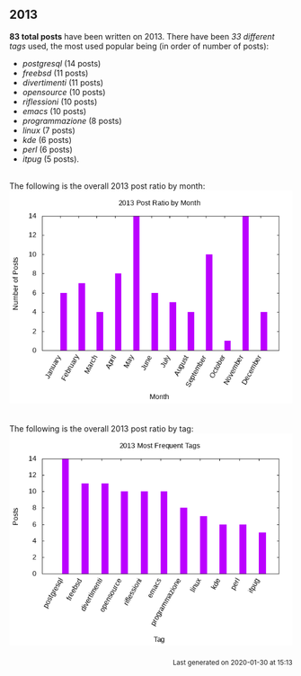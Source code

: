## 2013 

**83 total posts** have been written on 2013.
There have been *33 different tags* used, the most
used popular being (in order of number of posts):
 
- *postgresql* (14 posts)  
- *freebsd* (11 posts)  
- *divertimenti* (11 posts)  
- *opensource* (10 posts)  
- *riflessioni* (10 posts)  
- *emacs* (10 posts)  
- *programmazione* (8 posts)  
- *linux* (7 posts)  
- *kde* (6 posts)  
- *perl* (6 posts)  
- *itpug* (5 posts).<br/>
<br/>
The following is the overall 2013 post ratio by month:
<br/>
    <center>
      <img src="/images/stats/2013-months.png" alt="2013 post ratio per month" />
    </center>
<br/>

<br/>
The following is the overall 2013 post ratio by tag:
<br/>
  <center>
    <img src="/images/stats/2013-tags.png" alt="2013 post ratio per tag" />
  </center>
<br/>

<div align="right">
<small>
Last generated on 2020-01-30 at 15:13
</small>
</div>

<br/>
